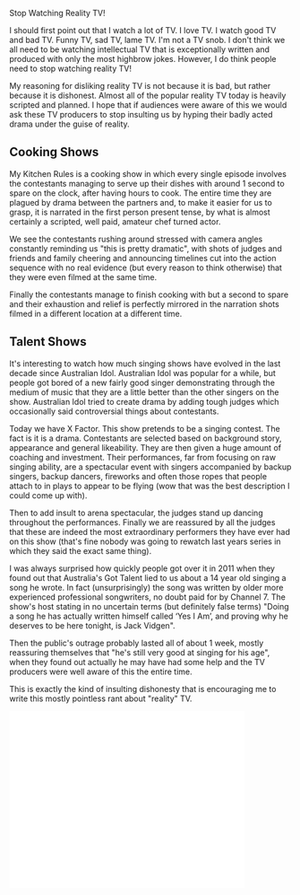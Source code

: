 Stop Watching Reality TV!

I should first point out that I watch a lot of TV. I love TV. I watch good TV and bad TV. Funny TV, sad TV, lame TV. I'm not a TV snob. I don't think we all need to be watching intellectual TV that is exceptionally written and produced with only the most highbrow jokes. However, I do think people need to stop watching reality TV!

My reasoning for disliking reality TV is not because it is bad, but rather because it is dishonest. Almost all of the popular reality TV today is heavily scripted and planned. I hope that if audiences were aware of this we would ask these TV producers to stop insulting us by hyping their badly acted drama under the guise of reality.

## Cooking Shows
My Kitchen Rules is a cooking show in which every single episode involves the contestants managing to serve up their dishes with around 1 second to spare on the clock, after having hours to cook. The entire time they are plagued by drama between the partners and, to make it easier for us to grasp, it is narrated in the first person present tense, by what is almost certainly a scripted, well paid, amateur chef turned actor.

We see the contestants rushing around stressed with camera angles constantly reminding us "this is pretty dramatic", with shots of judges and friends and family cheering and announcing timelines cut into the action sequence with no real evidence (but every reason to think otherwise) that they were even filmed at the same time.

Finally the contestants manage to finish cooking with but a second to spare and their exhaustion and relief is perfectly mirrored in the narration shots filmed in a different location at a different time.

## Talent Shows
It's interesting to watch how much singing shows have evolved in the last decade since Australian Idol. Australian Idol was popular for a while, but people got bored of a new fairly good singer demonstrating through the medium of music that they are a little better than the other singers on the show. Australian Idol tried to create drama by adding tough judges which occasionally said controversial things about contestants.

Today we have X Factor. This show pretends to be a singing contest. The fact is it is a drama. Contestants are selected based on background story, appearance and general likeability. They are then given a huge amount of coaching and investment. Their performances, far from focusing on raw singing ability, are a spectacular event with singers accompanied by backup singers, backup dancers, fireworks and often those ropes that people attach to in plays to appear to be flying (wow that was the best description I could come up with).

Then to add insult to arena spectacular, the judges stand up dancing throughout the performances. Finally we are reassured by all the judges that these are indeed the most extraordinary performers they have ever had on this show (that's fine nobody was going to rewatch last years series in which they said the exact same thing).

I was always surprised how quickly people got over it in 2011 when they found out that Australia's Got Talent lied to us about a 14 year old singing a song he wrote. In fact (unsurprisingly) the song was written by older more experienced professional songwriters, no doubt paid for by Channel 7. The show's host stating in no uncertain terms (but definitely false terms) "Doing a song he has actually written himself called ‘Yes I Am’, and proving why he deserves to be here tonight, is Jack Vidgen".

Then the public's outrage probably lasted all of about 1 week, mostly reassuring themselves that "he's still very good at singing for his age", when they found out actually he may have had some help and the TV producers were well aware of this the entire time.

This is exactly the kind of insulting dishonesty that is encouraging me to write this mostly pointless rant about "reality" TV.

<iframe width="420" height="315" src="//www.youtube.com/embed/4mbqHsObQ5s" frameborder="0" allowfullscreen></iframe>
